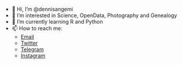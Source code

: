 - 👋 Hi, I’m @dennisangemi
- 👀 I’m interested in Science, OpenData, Photography and Genealogy
- 🌱 I’m currently learning R and Python
- 📫 How to reach me:
  - [Email](mailto:dennisangemi@gmail.com)
  - [Twitter](https://twitter.com/dennisangemi)
  - [Telegram](https://t.me/dennisangemi)
  - [Instagram](http://instagram.com/dennisangemi)

<!---
dennisangemi/dennisangemi is a ✨ special ✨ repository because its `README.md` (this file) appears on your GitHub profile.
You can click the Preview link to take a look at your changes.
--->
